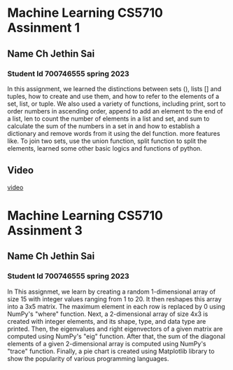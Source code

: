# Machine Learning CS5710 Assinment 1 
## Name Ch Jethin Sai  
### Student Id 700746555 spring 2023 
In this assignment, we learned the distinctions between sets (), lists [] and tuples, how to create and use them, and how to refer to the elements of a set, list, or tuple. 
We also used a variety of functions, including print, sort to order numbers in ascending order, append to add an element to the end of a list, len to count the number of elements in a list and set, 
and sum to calculate the sum of the numbers in a set in and how to establish a dictionary and remove words from it using the del function. more features like. 
To join two sets, use the union function, split function to split the elements, learned some other basic logics and functions of python.  

## Video
[video](https://drive.google.com/file/d/1KDGvQY3x3cGLkH6AI2bkNqjD8AgKsJCu/view?usp=share_link)

# Machine Learning CS5710 Assinment 3
## Name Ch Jethin Sai  
### Student Id 700746555 spring 2023 
In This assignmet, we learn by creating a random 1-dimensional array of size 15 with integer values ranging from 1 to 20. It then reshapes this array into a 3x5 matrix. The maximum element in each row is replaced by 0 using NumPy's "where" function.
Next, a 2-dimensional array of size 4x3 is created with integer elements, and its shape, type, and data type are printed.
Then, the eigenvalues and right eigenvectors of a given matrix are computed using NumPy's "eig" function.
After that, the sum of the diagonal elements of a given 2-dimensional array is computed using NumPy's "trace" function.
Finally, a pie chart is created using Matplotlib library to show the popularity of various programming languages.




